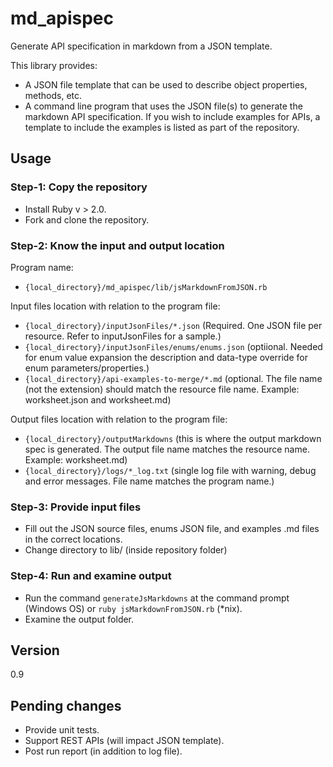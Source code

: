 # md_apispec
Generate API specification in markdown from a JSON template.

This library provides:

* A JSON file template that can be used to describe object properties, methods, etc.
* A command line program that uses the JSON file(s) to generate the markdown API specification. If you wish to include examples for APIs, a template to include the examples is listed as part of the repository. 

## Usage

### Step-1: Copy the repository
* Install Ruby v > 2.0. 
* Fork and clone the repository. 

### Step-2: Know the input and output location

Program name: 
* `{local_directory}/md_apispec/lib/jsMarkdownFromJSON.rb` 

Input files location with relation to the program file: 

* `{local_directory}/inputJsonFiles/*.json` (Required. One JSON file per resource. Refer to inputJsonFiles for a sample.)
* `{local_directory}/inputJsonFiles/enums/enums.json` (optiional. Needed for enum value expansion the description and data-type override for enum parameters/properties.)
* `{local_directory}/api-examples-to-merge/*.md` (optional. The file name (not the extension) should match the resource file name. Example: worksheet.json and worksheet.md)

Output files location with relation to the program file: 

* `{local_directory}/outputMarkdowns` (this is where the output markdown spec is generated. The output file name matches the resource name. Example: worksheet.md)
* `{local_directory}/logs/*_log.txt` (single log file with warning, debug and error messages. File name matches the program name.)

### Step-3: Provide input files

* Fill out the JSON source files, enums JSON file, and examples .md files in the correct locations. 
* Change directory to lib/ (inside repository folder)

### Step-4: Run and examine output

* Run the command `generateJsMarkdowns` at the command prompt (Windows OS) or `ruby jsMarkdownFromJSON.rb` (*nix). 
* Examine the output folder.

## Version
0.9

## Pending changes
* Provide unit tests.
* Support REST APIs (will impact JSON template).
* Post run report (in addition to log file). 



